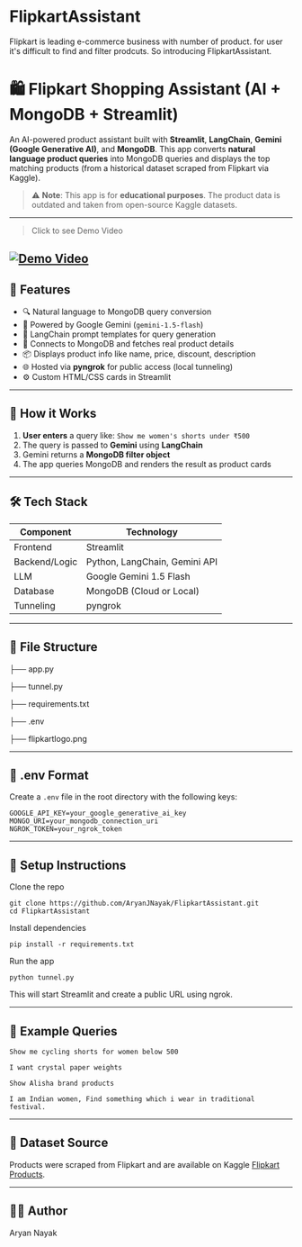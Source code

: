 # FlipkartAssistant
Flipkart is leading e-commerce business with number of product. for user it's difficult to find and filter prodcuts. So introducing FlipkartAssistant.

# 🛍️ Flipkart Shopping Assistant (AI + MongoDB + Streamlit)

An AI-powered product assistant built with **Streamlit**, **LangChain**, **Gemini (Google Generative AI)**, and **MongoDB**. This app converts **natural language product queries** into MongoDB queries and displays the top matching products (from a historical dataset scraped from Flipkart via Kaggle).

> ⚠️ **Note**: This app is for **educational purposes**. The product data is outdated and taken from open-source Kaggle datasets.
---

> Click to see Demo Video

[![Demo Video](https://drive.google.com/uc?export=view&id=1cH_GE-BypxjS2RCOx7Z1Roa7BesQsm_-)](https://drive.google.com/file/d/1OlrF2UwoAkgo7zDtGoFy03CWaEBekv3N/view)
---


## 🚀 Features

- 🔍 Natural language to MongoDB query conversion
- 🧠 Powered by Google Gemini (`gemini-1.5-flash`)
- 💬 LangChain prompt templates for query generation
- 🧾 Connects to MongoDB and fetches real product details
- 📦 Displays product info like name, price, discount, description
- 🌐 Hosted via **pyngrok** for public access (local tunneling)
- ⚙️ Custom HTML/CSS cards in Streamlit

---

## 🧠 How it Works

1. **User enters** a query like: `Show me women's shorts under ₹500`
2. The query is passed to **Gemini** using **LangChain**
3. Gemini returns a **MongoDB filter object**
4. The app queries MongoDB and renders the result as product cards

---

## 🛠️ Tech Stack

| Component        | Technology |
|------------------|------------|
| Frontend         | Streamlit  |
| Backend/Logic    | Python, LangChain, Gemini API |
| LLM             | Google Gemini 1.5 Flash |
| Database         | MongoDB (Cloud or Local) |
| Tunneling        | pyngrok    |

---

## 📂 File Structure

├── app.py

├── tunnel.py

├── requirements.txt

├── .env

├── flipkartlogo.png

---

## 🔐 .env Format

Create a `.env` file in the root directory with the following keys:

```env
GOOGLE_API_KEY=your_google_generative_ai_key
MONGO_URI=your_mongodb_connection_uri
NGROK_TOKEN=your_ngrok_token
```

---

## 🧪 Setup Instructions


Clone the repo
```
git clone https://github.com/AryanJNayak/FlipkartAssistant.git
cd FlipkartAssistant
```

Install dependencies
```
pip install -r requirements.txt
```

Run the app
```
python tunnel.py
```
This will start Streamlit and create a public URL using ngrok.

---

## 🧠 Example Queries
```
Show me cycling shorts for women below 500

I want crystal paper weights

Show Alisha brand products

I am Indian women, Find something which i wear in traditional festival.
```

---


## 📌 Dataset Source
Products were scraped from Flipkart and are available on Kaggle [Flipkart Products](https://www.kaggle.com/datasets/PromptCloudHQ/flipkart-products).

---

## 🙋‍♂️ Author
Aryan Nayak
